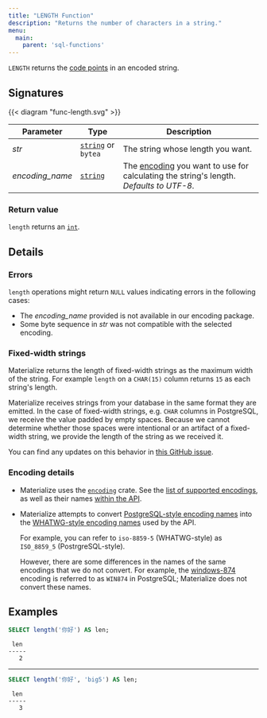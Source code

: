 ```yaml
---
title: "LENGTH Function"
description: "Returns the number of characters in a string."
menu:
  main:
    parent: 'sql-functions'
---
```


`LENGTH` returns the [code points](https://en.wikipedia.org/wiki/Code_point) in
an encoded string.

## Signatures

{{< diagram "func-length.svg" >}}

Parameter | Type | Description
----------|------|------------
_str_ | [`string`](../../types/string) or `bytea` | The string whose length you want.
_encoding&lowbar;name_ | [`string`](../../types/string) | The [encoding](#encoding-details) you want to use for calculating the string's length. _Defaults to UTF-8_.

### Return value

`length` returns an [`int`](../../types/int).

## Details

### Errors

`length` operations might return `NULL` values indicating errors in the
following cases:

- The _encoding&lowbar;name_ provided is not available in our encoding package.
- Some byte sequence in _str_ was not compatible with the selected encoding.

### Fixed-width strings

Materialize returns the length of fixed-width strings as the maximum width of
the string. For example `length` on a `CHAR(15)` column returns `15` as each
string's length.

Materialize receives strings from your database in the same format they are
emitted. In the case of fixed-width strings, e.g. `CHAR` columns in PostgreSQL,
we receive the value padded by empty spaces. Because we cannot determine whether
those spaces were intentional or an artifact of a fixed-width string, we provide
the length of the string as we received it.

You can find any updates on this behavior in [this GitHub
issue](https://github.com/MaterializeInc/materialize/issues/589).

### Encoding details

- Materialize uses the [`encoding`](https://crates.io/crates/encoding) crate.
  See the [list of supported
  encodings](https://lifthrasiir.github.io/rust-encoding/encoding/index.html#supported-encodings),
  as well as their names [within the
  API](https://github.com/lifthrasiir/rust-encoding/blob/4e79c35ab6a351881a86dbff565c4db0085cc113/src/label.rs).
- Materialize attempts to convert [PostgreSQL-style encoding
  names](https://www.postgresql.org/docs/9.5/multibyte.html) into the
  [WHATWG-style encoding names](https://encoding.spec.whatwg.org/) used by the
  API.

    For example, you can refer to `iso-8859-5` (WHATWG-style) as `ISO_8859_5`
    (PostrgreSQL-style).

    However, there are some differences in the names of the same encodings that
    we do not convert. For example, the
    [windows-874](https://encoding.spec.whatwg.org/#windows-1252) encoding is
    referred to as `WIN874` in PostgreSQL; Materialize does not convert these names.

## Examples

```sql
SELECT length('你好') AS len;
```
```nofmt
 len
-----
   2
```

<hr/>

```sql
SELECT length('你好', 'big5') AS len;
```
```nofmt
 len
-----
   3
```
